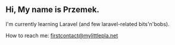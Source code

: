 ## Hi, My name is Przemek.

I'm currently learning Laravel (and few laravel-related bits'n'bobs).

How to reach me: firstcontact@mylittlepla.net
